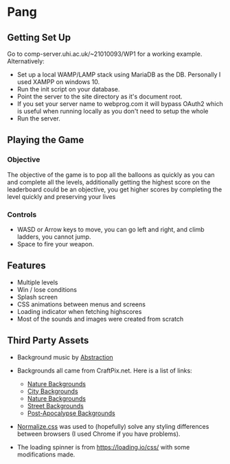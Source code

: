 # Pang
## Getting Set Up
Go to comp-server.uhi.ac.uk/~21010093/WP1 for a working example. Alternatively:

- Set up a local WAMP/LAMP stack using MariaDB as the DB. Personally I used XAMPP on windows 10.
- Run the init script on your database.
- Point the server to the site directory as it's document root.
- If you set your server name to webprog.com it will bypass OAuth2 which is useful when running locally as you don't need to setup the whole
- Run the server.

## Playing the Game
### Objective
The objective of the game is to pop all the balloons as quickly as you can and complete all the levels, additionally getting the highest score on the leaderboard could be an objective, you get higher scores by completing the level quickly and preserving your lives

### Controls
- WASD or Arrow keys to move, you can go left and right, and climb ladders, you cannot jump.
- Space to fire your weapon.

## Features
- Multiple levels
- Win / lose conditions
- Splash screen
- CSS animations between menus and screens
- Loading indicator when fetching highscores
- Most of the sounds and images were created from scratch

## Third Party Assets
- Background music by [Abstraction](https://tallbeard.itch.io/music-loop-bundle)
- Backgrounds all came from CraftPix.net. Here is a list of links:
	- [Nature Backgrounds](https://craftpix.net/freebies/free-nature-pixel-backgrounds-for-games/)
	- [City Backgrounds](https://craftpix.net/freebies/free-city-backgrounds-pixel-art/)
	- [Nature Backgrounds](https://craftpix.net/freebies/4-free-seamless-nature-pixel-backgrounds/)
	- [Street Backgrounds](https://craftpix.net/freebies/free-pixel-art-street-2d-backgrounds/)
	- [Post-Apocalypse Backgrounds](https://craftpix.net/freebies/free-post-apocalyptic-pixel-art-game-backgrounds/)

- [Normalize.css](https://necolas.github.io/normalize.css/) was used to (hopefully) solve any styling differences between browsers (I used Chrome if you have problems).
- The loading spinner is from https://loading.io/css/ with some modifications made.